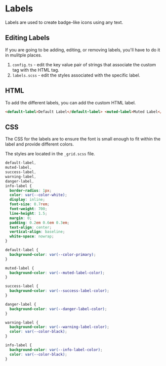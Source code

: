 # Labels

Labels are used to create badge-like icons using any text.

## Editing Labels

If you are going to be adding, editing, or removing labels, you'll have to do it in mulitple places.

1. `config.ts` - edit the key value pair of strings that associate the custom tag with the HTML tag.
2. `labels.scss` - edit the styles associated with the specific label.

## HTML

To add the different labels, you can add the custom HTML label.

```html
<default-label>Default Label</default-label> <muted-label>Muted Label</muted-label>
```

## CSS

The CSS for the labels are to ensure the font is small enough to fit within the label and provide different colors.

The styles are located in the `_grid.scss` file.

```scss
default-label,
muted-label,
success-label,
warning-label,
danger-label,
info-label {
  border-radius: 1px;
  color: var(--color-white);
  display: inline;
  font-size: 0.7rem;
  font-weight: 700;
  line-height: 1.5;
  margin: 0;
  padding: 0.2em 0.6em 0.3em;
  text-align: center;
  vertical-align: baseline;
  white-space: nowrap;
}

default-label {
  background-color: var(--color-primary);
}

muted-label {
  background-color: var(--muted-label-color);
}

success-label {
  background-color: var(--success-label-color);
}

danger-label {
  background-color: var(--danger-label-color);
}

warning-label {
  background-color: var(--warning-label-color);
  color: var(--color-black);
}

info-label {
  background-color: var(--info-label-color);
  color: var(--color-black);
}
```

